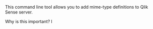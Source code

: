 This command line tool allows you to add mime-type definitions to Qlik Sense server.

Why is this important?
l

